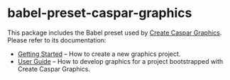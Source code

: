 # babel-preset-caspar-graphics

This package includes the Babel preset used by [Create Caspar Graphics](https://github.com/nxtedition/create-caspar-graphics).<br>
Please refer to its documentation:

* [Getting Started](https://github.com/nxtedition/create-caspar-graphics#creating-a-graphics-project) – How to create a new graphics project.
* [User Guide](https://github.com/nxtedition/create-caspar-graphics#developing-graphics) – How to develop graphics for a project bootstrapped with Create Caspar Graphics.
